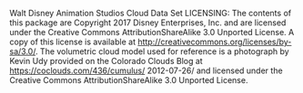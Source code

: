 Walt Disney Animation Studios Cloud Data Set
LICENSING:
The contents of this package are Copyright 2017 Disney Enterprises, Inc. and are licensed under the Creative Commons AttributionShareAlike 3.0 Unported License. A copy of this license is available at http://creativecommons.org/licenses/by-sa/3.0/. The volumetric cloud model used for reference is a photograph by Kevin Udy provided on the Colorado Clouds Blog at https://coclouds.com/436/cumulus/ 2012-07-26/ and licensed under the Creative Commons AttributionShareAlike 3.0 Unported License.
